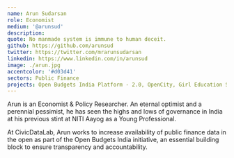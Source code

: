 ```yaml
---
name: Arun Sudarsan
role: Economist
medium: '@arunsud'
description:
quote: No manmade system is immune to human deceit.
github: https://github.com/arunsud
twitter: https://twitter.com/mrarunsudarsan
linkedin: https://www.linkedin.com/in/arunsud
image: ./arun.jpg
accentcolor: '#d03d41'
sectors: Public Finance
projects: Open Budgets India Platform - 2.0, OpenCity, Girl Education Spending Tracker
---
```


Arun is an Economist & Policy Researcher. An eternal optimist and a perennial pessimist, he has seen the highs and lows of governance in India at his previous stint at NITI Aayog as a Young Professional.

At CivicDataLab, Arun works to increase availability of public finance data in the open as part of the Open Budgets India initiative, an essential building block to ensure transparency and accountability.